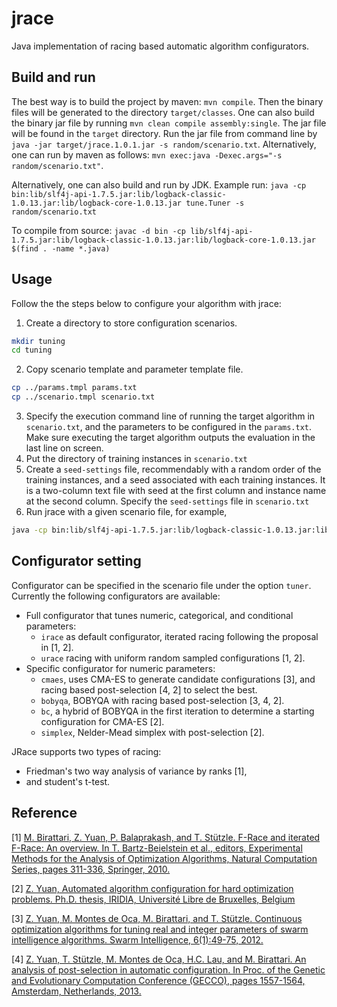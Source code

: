 # jrace
Java implementation of racing based automatic algorithm configurators.

## Build and run
The best way is to build the project by maven: 
`mvn compile`.
Then the binary files will be generated to the directory `target/classes`. One can also build the binary jar file by running `mvn clean compile assembly:single`. The jar file will be found in the `target` directory. Run the jar file from command line by `java -jar target/jrace.1.0.1.jar -s random/scenario.txt`. Alternatively, one can run by maven as follows: `mvn exec:java -Dexec.args="-s random/scenario.txt"`.

Alternatively, one can also build and run by JDK. 
Example run: 
`java -cp bin:lib/slf4j-api-1.7.5.jar:lib/logback-classic-1.0.13.jar:lib/logback-core-1.0.13.jar tune.Tuner -s random/scenario.txt`

To compile from source: `javac -d bin -cp lib/slf4j-api-1.7.5.jar:lib/logback-classic-1.0.13.jar:lib/logback-core-1.0.13.jar $(find . -name *.java)`

## Usage

Follow the the steps below to configure your algorithm with jrace:
1. Create a directory to store configuration scenarios.
```bash
mkdir tuning
cd tuning
```
2. Copy scenario template and parameter template file.
```bash
cp ../params.tmpl params.txt
cp ../scenario.tmpl scenario.txt
```
3. Specify the execution command line of running the target algorithm in `scenario.txt`, and the parameters to be configured in the `params.txt`. Make sure executing the target algorithm outputs the evaluation in the last line on screen. 
4. Put the directory of training instances in `scenario.txt`
5. Create a `seed-settings` file, recommendably with a random order of the training instances, and a seed associated with each training instances. It is a two-column text file with seed at the first column and instance name at the second column. Specify the `seed-settings` file in `scenario.txt`
6. Run jrace with a given scenario file, for example, 
```bash
java -cp bin:lib/slf4j-api-1.7.5.jar:lib/logback-classic-1.0.13.jar:lib/logback-core-1.0.13.jar tune.Tuner -s tuning/scenario.txt
```

## Configurator setting

Configurator can be specified in the scenario file under the option `tuner`. Currently the following configurators are available: 
* Full configurator that tunes numeric, categorical, and conditional parameters:
  * `irace` as default configurator, iterated racing following the proposal in [1, 2]. 
  * `urace` racing with uniform random sampled configurations [1, 2]. 
* Specific configurator for numeric parameters:
  * `cmaes`, uses CMA-ES to generate candidate configurations [3], and racing based post-selection [4, 2] to select the best.
  * `bobyqa`, BOBYQA with racing based post-selection [3, 4, 2].
  * `bc`, a hybrid of BOBYQA in the first iteration to determine a starting configuration for CMA-ES [2].
  * `simplex`, Nelder-Mead simplex with post-selection [2].

JRace supports two types of racing: 
* Friedman's two way analysis of variance by ranks [1],
* and student's t-test.

## Reference
[1] [M. Birattari, Z. Yuan, P. Balaprakash, and T. Stützle. F-Race and iterated F-Race: An overview. In T. Bartz-Beielstein et al., editors, Experimental Methods for the Analysis of Optimization Algorithms, Natural Computation Series, pages 311-336, Springer, 2010.](http://iridia.ulb.ac.be/IridiaTrSeries/link/IridiaTr2009-018.pdf)

[2] [Z. Yuan, Automated algorithm configuration for hard optimization problems. Ph.D. thesis, IRIDIA, Université Libre de Bruxelles, Belgium](http://iridia.ulb.ac.be/~zyuan/downloads/yuan2019thesis.pdf)

[3] [Z. Yuan, M. Montes de Oca, M. Birattari, and T. Stützle. Continuous optimization algorithms for tuning real and integer  parameters of swarm intelligence algorithms. Swarm Intelligence, 6(1):49-75, 2012.](http://iridia.ulb.ac.be/IridiaTrSeries/IridiaTr2011-017.pdf)

[4] [Z. Yuan, T. Stützle, M. Montes de Oca, H.C. Lau, and M. Birattari. An analysis of post-selection in automatic configuration. In Proc. of the Genetic and Evolutionary Computation Conference (GECCO), pages 1557-1564, Amsterdam, Netherlands, 2013.](http://iridia.ulb.ac.be/~zyuan/downloads/YuanEtal2013ps.pdf)
